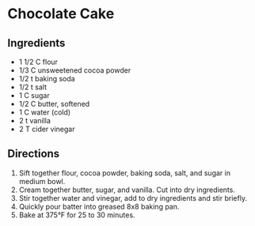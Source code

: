 # Chocolate Cake #

## Ingredients ##
*	1 1/2	C	flour
*	1/3		C	unsweetened cocoa powder
*	1/2		t	baking soda
*	1/2		t	salt
*	1		C	sugar
*	1/2		C	butter, softened
*	1		C	water (cold)
*	2		t	vanilla
*	2		T	cider vinegar

## Directions ##
1.	Sift together flour, cocoa powder, baking soda, salt, and sugar in medium bowl.
2.	Cream together butter, sugar, and vanilla. Cut into dry ingredients.
3.	Stir together water and vinegar, add to dry ingredients and stir briefly.
4.	Quickly pour batter into greased 8x8 baking pan.
5.	Bake at 375°F for 25 to 30 minutes.
